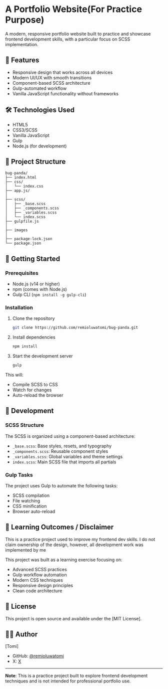 # A Portfolio Website(For Practice Purpose)

A modern, responsive portfolio website built to practice and showcase frontend development skills, with a particular focus on SCSS implementation.

## 🚀 Features

- Responsive design that works across all devices
- Modern UI/UX with smooth transitions
- Component-based SCSS architecture
- Gulp-automated workflow
- Vanilla JavaScript functionality without frameworks

## 🛠️ Technologies Used

- HTML5
- CSS3/SCSS
- Vanilla JavaScript
- Gulp
- Node.js (for development)

## 📁 Project Structure

```
bug-panda/
├── index.html
├── css/
│   └── index.css
├── app.js/
│
├── scss/
│   ├── _base.scss
│   ├── _components.scss
│   ├── _variables.scss
│   └── index.scss
├── gulpfile.js
│
├── images
│
├── package-lock.json
└── package.json
```

## 🚦 Getting Started

### Prerequisites

- Node.js (v14 or higher)
- npm (comes with Node.js)
- Gulp CLI (`npm install -g gulp-cli`)

### Installation

1. Clone the repository

   ```bash
   git clone https://github.com/remioluwatomi/bug-panda.git
   ```

2. Install dependencies

   ```bash
   npm install
   ```

3. Start the development server
   ```bash
   gulp
   ```

This will:

- Compile SCSS to CSS
- Watch for changes
- Auto-reload the browser

## 🔧 Development

### SCSS Structure

The SCSS is organized using a component-based architecture:

- `_base.scss`: Base styles, resets, and typography
- `_components.scss`: Reusable component styles
- `_variables.scss`: Global variables and theme settings
- `index.scss`: Main SCSS file that imports all partials

### Gulp Tasks

The project uses Gulp to automate the following tasks:

- SCSS compilation
- File watching
- CSS minification
- Browser auto-reload

## 📝 Learning Outcomes / Disclaimer

This is a practice project used to improve my frontend dev skills. I do not claim ownership of the design, however, all development work was implemented by me

This project was built as a learning exercise focusing on:

- Advanced SCSS practices
- Gulp workflow automation
- Modern CSS techniques
- Responsive design principles
- Clean code architecture

## 📄 License

This project is open source and available under the [MIT License].

## 🙋‍♂️ Author

[Tomi]

- GitHub: [@remioluwatomi](https://github.com/remioluwatomi)
- X: [X](https://x.com/remioluwatomi)

---

**Note**: This is a practice project built to explore frontend development techniques and is not intended for professional portfolio use.
